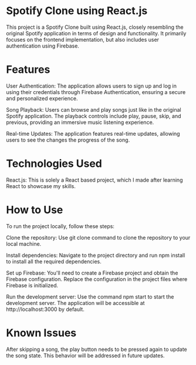 # Spotify Clone using React.js

This project is a Spotify Clone built using React.js, closely resembling the original Spotify application in terms of design and functionality. It primarily focuses on the frontend implementation, but also includes user authentication using Firebase.

# Features
User Authentication: The application allows users to sign up and log in using their credentials through Firebase Authentication, ensuring a secure and personalized experience.

Song Playback: Users can browse and play songs just like in the original Spotify application. The playback controls include play, pause, skip, and previous, providing an immersive music listening experience.

Real-time Updates: The application features real-time updates, allowing users to see the changes the progress of the song.

# Technologies Used
React.js: This is solely a React based project, which I made after learning React to showcase my skills.

# How to Use
To run the project locally, follow these steps:

Clone the repository: Use git clone command to clone the repository to your local machine.

Install dependencies: Navigate to the project directory and run npm install to install all the required dependencies.

Set up Firebase: You'll need to create a Firebase project and obtain the Firebase configuration. Replace the configuration in the project files where Firebase is initialized.

Run the development server: Use the command npm start to start the development server. The application will be accessible at http://localhost:3000 by default.

# Known Issues
After skipping a song, the play button needs to be pressed again to update the song state. This behavior will be addressed in future updates.
